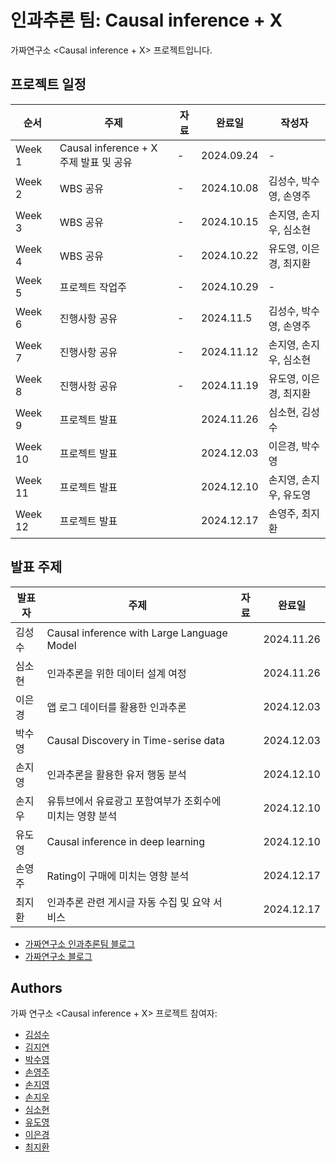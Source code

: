# 인과추론 팀: Causal inference + X

가짜연구소 <Causal inference + X> 프로젝트입니다.

## 프로젝트 일정

| 순서   | 주제                                   | 자료 | 완료일     | 작성자 |
| ------ | -------------------------------------- | ---- | ---------- | ------ |
| Week 1 | Causal inference + X 주제 발표 및 공유 | -    | 2024.09.24 |    -    |
| Week 2 | WBS 공유                               | -    | 2024.10.08 |김성수, 박수영, 손영주|
| Week 3 | WBS 공유                                       | -     | 2024.10.15 |손지영, 손지우, 심소현|
| Week 4 | WBS 공유                                       | -     | 2024.10.22 |유도영, 이은경, 최지환|
| Week 5 | 프로젝트 작업주                                       | -     | 2024.10.29 |-|
| Week 6 | 진행사항 공유                                       | -     | 2024.11.5  |김성수, 박수영, 손영주|
| Week 7 | 진행사항 공유                                      | -     | 2024.11.12 |손지영, 손지우, 심소현|
| Week 8 | 진행사항 공유                                      | -     | 2024.11.19 |유도영, 이은경, 최지환|
| Week 9 | 프로젝트 발표                                   |      | 2024.11.26 |심소현, 김성수|
| Week 10       | 프로젝트 발표                                   |      | 2024.12.03 |이은경, 박수영|
| Week 11       | 프로젝트 발표                                   |      | 2024.12.10 |손지영, 손지우, 유도영|
| Week 12       | 프로젝트 발표                                   |      | 2024.12.17 |손영주, 최지환|



## 발표 주제 

| 발표자 | 주제 | 자료 | 완료일     |
| ------ | ---- | ---- | ---------- |
| 김성수 |Causal inference with Large Language Model      |      |2024.11.26            |
| 심소현 |인과추론을 위한 데이터 설계 여정 |      |2024.11.26|
| 이은경 |앱 로그 데이터를 활용한 인과추론|      | 2024.12.03 |
| 박수영 |Causal Discovery in Time-serise data|      | 2024.12.03 |
| 손지영 |인과추론을 활용한 유저 행동 분석|      | 2024.12.10 |
| 손지우 |유튜브에서 유료광고 포함여부가 조회수에 미치는 영향 분석 |      | 2024.12.10 |
| 유도영 |Causal inference in deep learning |      |2024.12.10            |
| 손영주 |Rating이 구매에 미치는 영향 분석  |      | 2024.12.17|
| 최지환 |인과추론 관련 게시글 자동 수집 및 요약 서비스|      |2024.12.17            |


- [가짜연구소 인과추론팀 블로그](https://causalinferencelab.github.io/)
- [가짜연구소 블로그](https://pseudolab.github.io/)

## Authors

가짜 연구소 <Causal inference + X> 프로젝트 참여자:

- [김성수](https://github.com/fenzhantw) 
- [김지연](https://github.com/jiyeon0822) 
- [박수영](https://github.com/euphoria0-0) 
- [손영주](https://github.com/nibblepebble) 
- [손지영](https://github.com/soye-jy) 
- [손지우](https://github.com/bungaedm)
- [심소현](https://github.com/sim-so)
- [유도영](https://github.com/nachoryu)
- [이은경](https://github.com/eun-kyoung113) 
- [최지환](https://github.com/markjihwan) 
